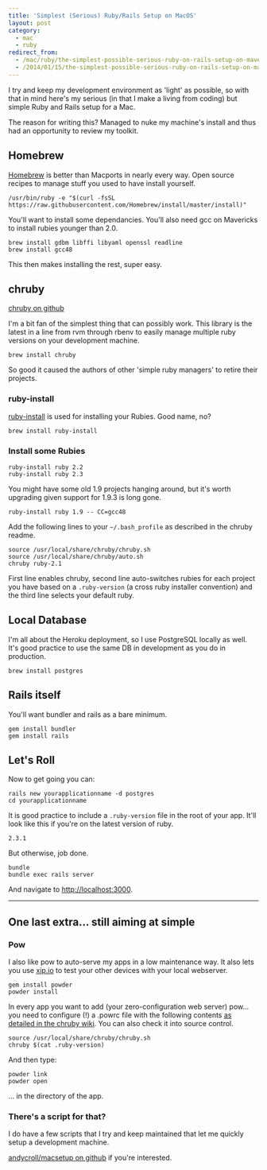 ```yaml
---
title: 'Simplest (Serious) Ruby/Rails Setup on MacOS'
layout: post
category:
  - mac
  - ruby
redirect_from:
  - /mac/ruby/the-simplest-possible-serious-ruby-on-rails-setup-on-mavericks/
  - /2014/01/15/the-simplest-possible-serious-ruby-on-rails-setup-on-mavericks/
---
```


I try and keep my development environment as 'light' as possible, so with that in mind here's my serious (in that I make a living from coding) but simple Ruby and Rails setup for a Mac.

The reason for writing this? Managed to nuke my machine's install and thus had an opportunity to review my toolkit.

## Homebrew

[Homebrew](http://brew.sh) is better than Macports in nearly every way. Open source recipes to manage stuff you used to have install yourself.

```
/usr/bin/ruby -e "$(curl -fsSL https://raw.githubusercontent.com/Homebrew/install/master/install)"
```

You'll want to install some dependancies. You'll also need gcc on Mavericks to install rubies younger than 2.0.

```
brew install gdbm libffi libyaml openssl readline
brew install gcc48
```

This then makes installing the rest, super easy.

## chruby

[chruby on github](https://github.com/postmodern/chruby)

I'm a bit fan of the simplest thing that can possibly work. This library is the latest in a line from rvm through rbenv to easily manage multiple ruby versions on your development machine.

```
brew install chruby
```

So good it caused the authors of other 'simple ruby managers' to retire their projects.

### ruby-install

[ruby-install](https://github.com/postmodern/ruby-install) is used for installing your Rubies. Good name, no?

```
brew install ruby-install
```

### Install some Rubies

```
ruby-install ruby 2.2
ruby-install ruby 2.3
```

You might have some old 1.9 projects hanging around, but it's worth upgrading given support for 1.9.3 is long gone.

```
ruby-install ruby 1.9 -- CC=gcc48
```

Add the following lines to your `~/.bash_profile` as described in the chruby readme.

    source /usr/local/share/chruby/chruby.sh
    source /usr/local/share/chruby/auto.sh
    chruby ruby-2.1

First line enables chruby, second line auto-switches rubies for each project you have based on a `.ruby-version` (a cross ruby installer convention) and the third line selects your default ruby.

## Local Database

I'm all about the Heroku deployment, so I use PostgreSQL locally as well. It's good practice to use the same DB in development as you do in production.

```
brew install postgres
```

## Rails itself

You'll want bundler and rails as a bare minimum.

```
gem install bundler
gem install rails
```

## Let's Roll

Now to get going you can:

```
rails new yourapplicationname -d postgres
cd yourapplicationname
```

It is good practice to include a `.ruby-version` file in the root of your app. It'll look like this if you're on the latest version of ruby.

```
2.3.1
```

But otherwise, job done.

```
bundle
bundle exec rails server
```

And navigate to [http://localhost:3000](http://localhost:3000).

-----

## One last extra... still aiming at simple

### Pow

I also like pow to auto-serve my apps in a low maintenance way. It also lets you use [xip.io](http://xip.io) to test your other devices with your local webserver.

```
gem install powder
powder install
```

In every app you want to add (your zero-configuration web server) pow... you need to configure (!) a .powrc file with the following contents [as detailed in the chruby wiki](https://github.com/postmodern/chruby/wiki/Pow). You can also check it into source control.

```
source /usr/local/share/chruby/chruby.sh
chruby $(cat .ruby-version)
```

And then type:

```
powder link
powder open
```

... in the directory of the app.

### There's a script for that?

I do have a few scripts that I try and keep maintained that let me quickly setup a development machine.

[andycroll/macsetup on github](https://github.com/andycroll/macsetup) if you're interested.
